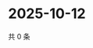 # 2025-10-12

共 0 条

<!-- BEGIN ZHIHUQUESTIONS -->
<!-- 最后更新时间 Sun Oct 12 2025 10:21:32 GMT+0800 (China Standard Time) -->

<!-- END ZHIHUQUESTIONS -->
